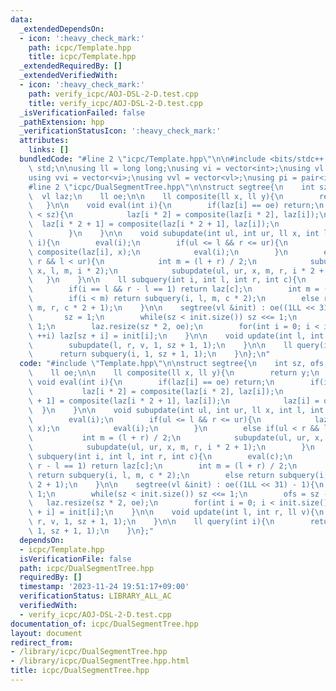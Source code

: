 ```yaml
---
data:
  _extendedDependsOn:
  - icon: ':heavy_check_mark:'
    path: icpc/Template.hpp
    title: icpc/Template.hpp
  _extendedRequiredBy: []
  _extendedVerifiedWith:
  - icon: ':heavy_check_mark:'
    path: verify_icpc/AOJ-DSL-2-D.test.cpp
    title: verify_icpc/AOJ-DSL-2-D.test.cpp
  _isVerificationFailed: false
  _pathExtension: hpp
  _verificationStatusIcon: ':heavy_check_mark:'
  attributes:
    links: []
  bundledCode: "#line 2 \"icpc/Template.hpp\"\n\n#include <bits/stdc++.h>\nusing namespace\
    \ std;\n\nusing ll = long long;\nusing vi = vector<int>;\nusing vl = vector<ll>;\n\
    using vvi = vector<vi>;\nusing vvl = vector<vl>;\nusing pi = pair<int, int>;\n\
    #line 2 \"icpc/DualSegmentTree.hpp\"\n\nstruct segtree{\n    int sz, ofs;\n  \
    \  vl laz;\n    ll oe;\n\n    ll composite(ll x, ll y){\n        return y;\n \
    \   }\n\n    void eval(int i){\n        if(laz[i] == oe) return;\n        if(i\
    \ < sz){\n            laz[i * 2] = composite(laz[i * 2], laz[i]);\n          \
    \  laz[i * 2 + 1] = composite(laz[i * 2 + 1], laz[i]);\n            laz[i] = oe;\n\
    \        }\n    }\n\n    void subupdate(int ul, int ur, ll x, int l, int r, int\
    \ i){\n        eval(i);\n        if(ul <= l && r <= ur){\n            laz[i] =\
    \ composite(laz[i], x);\n            eval(i);\n        }\n        else if(ul <\
    \ r && l < ur){\n            int m = (l + r) / 2;\n            subupdate(ul, ur,\
    \ x, l, m, i * 2);\n            subupdate(ul, ur, x, m, r, i * 2 + 1);\n     \
    \   }\n    }\n\n    ll subquery(int i, int l, int r, int c){\n        eval(c);\n\
    \        if(i == l && r - l == 1) return laz[c];\n        int m = (l + r) / 2;\n\
    \        if(i < m) return subquery(i, l, m, c * 2);\n        else return subquery(i,\
    \ m, r, c * 2 + 1);\n    }\n\n    segtree(vl &init) : oe((1LL << 31) - 1){\n \
    \       sz = 1;\n        while(sz < init.size()) sz <<= 1;\n        ofs = sz -\
    \ 1;\n        laz.resize(sz * 2, oe);\n        for(int i = 0; i < init.size();\
    \ ++i) laz[sz + i] = init[i];\n    }\n\n    void update(int l, int r, ll v){\n\
    \        subupdate(l, r, v, 1, sz + 1, 1);\n    }\n\n    ll query(int i){\n  \
    \      return subquery(i, 1, sz + 1, 1);\n    }\n};\n"
  code: "#include \"Template.hpp\"\n\nstruct segtree{\n    int sz, ofs;\n    vl laz;\n\
    \    ll oe;\n\n    ll composite(ll x, ll y){\n        return y;\n    }\n\n   \
    \ void eval(int i){\n        if(laz[i] == oe) return;\n        if(i < sz){\n \
    \           laz[i * 2] = composite(laz[i * 2], laz[i]);\n            laz[i * 2\
    \ + 1] = composite(laz[i * 2 + 1], laz[i]);\n            laz[i] = oe;\n      \
    \  }\n    }\n\n    void subupdate(int ul, int ur, ll x, int l, int r, int i){\n\
    \        eval(i);\n        if(ul <= l && r <= ur){\n            laz[i] = composite(laz[i],\
    \ x);\n            eval(i);\n        }\n        else if(ul < r && l < ur){\n \
    \           int m = (l + r) / 2;\n            subupdate(ul, ur, x, l, m, i * 2);\n\
    \            subupdate(ul, ur, x, m, r, i * 2 + 1);\n        }\n    }\n\n    ll\
    \ subquery(int i, int l, int r, int c){\n        eval(c);\n        if(i == l &&\
    \ r - l == 1) return laz[c];\n        int m = (l + r) / 2;\n        if(i < m)\
    \ return subquery(i, l, m, c * 2);\n        else return subquery(i, m, r, c *\
    \ 2 + 1);\n    }\n\n    segtree(vl &init) : oe((1LL << 31) - 1){\n        sz =\
    \ 1;\n        while(sz < init.size()) sz <<= 1;\n        ofs = sz - 1;\n     \
    \   laz.resize(sz * 2, oe);\n        for(int i = 0; i < init.size(); ++i) laz[sz\
    \ + i] = init[i];\n    }\n\n    void update(int l, int r, ll v){\n        subupdate(l,\
    \ r, v, 1, sz + 1, 1);\n    }\n\n    ll query(int i){\n        return subquery(i,\
    \ 1, sz + 1, 1);\n    }\n};"
  dependsOn:
  - icpc/Template.hpp
  isVerificationFile: false
  path: icpc/DualSegmentTree.hpp
  requiredBy: []
  timestamp: '2023-11-24 19:51:17+09:00'
  verificationStatus: LIBRARY_ALL_AC
  verifiedWith:
  - verify_icpc/AOJ-DSL-2-D.test.cpp
documentation_of: icpc/DualSegmentTree.hpp
layout: document
redirect_from:
- /library/icpc/DualSegmentTree.hpp
- /library/icpc/DualSegmentTree.hpp.html
title: icpc/DualSegmentTree.hpp
---
```

